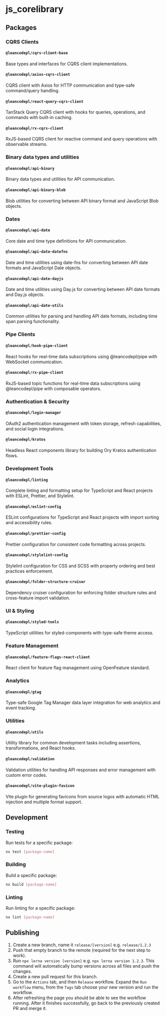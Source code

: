# js_corelibrary

## Packages

### CQRS Clients

#### `@leancodepl/cqrs-client-base`

Base types and interfaces for CQRS client implementations.

#### `@leancodepl/axios-cqrs-client`

CQRS client with Axios for HTTP communication and type-safe command/query handling.

#### `@leancodepl/react-query-cqrs-client`

TanStack Query CQRS client with hooks for queries, operations, and commands with built-in caching.

#### `@leancodepl/rx-cqrs-client`

RxJS-based CQRS client for reactive command and query operations with observable streams.

### Binary data types and utilities

#### `@leancodepl/api-binary`

Binary data types and utilities for API communication.

#### `@leancodepl/api-binary-blob`

Blob utilities for converting between API binary format and JavaScript Blob objects.

### Dates

#### `@leancodepl/api-date`

Core date and time type definitions for API communication.

#### `@leancodepl/api-date-datefns`

Date and time utilities using date-fns for converting between API date formats and JavaScript Date objects.

#### `@leancodepl/api-date-dayjs`

Date and time utilities using Day.js for converting between API date formats and Day.js objects.

#### `@leancodepl/api-date-utils`

Common utilities for parsing and handling API date formats, including time span parsing functionality.

### Pipe Clients

#### `@leancodepl/hook-pipe-client`

React hooks for real-time data subscriptions using @leancodepl/pipe with WebSocket communication.

#### `@leancodepl/rx-pipe-client`

RxJS-based topic functions for real-time data subscriptions using @leancodepl/pipe with composable operators.

### Authentication & Security

#### `@leancodepl/login-manager`

OAuth2 authentication management with token storage, refresh capabilities, and social login integrations.

#### `@leancodepl/kratos`

Headless React components library for building Ory Kratos authentication flows.

### Development Tools

#### `@leancodepl/linting`

Complete linting and formatting setup for TypeScript and React projects with ESLint, Prettier, and Stylelint.

#### `@leancodepl/eslint-config`

ESLint configurations for TypeScript and React projects with import sorting and accessibility rules.

#### `@leancodepl/prettier-config`

Prettier configuration for consistent code formatting across projects.

#### `@leancodepl/stylelint-config`

Stylelint configuration for CSS and SCSS with property ordering and best practices enforcement.

#### `@leancodepl/folder-structure-cruiser`

Dependency cruiser configuration for enforcing folder structure rules and cross-feature import validation.

### UI & Styling

#### `@leancodepl/styled-tools`

TypeScript utilities for styled-components with type-safe theme access.

### Feature Management

#### `@leancodepl/feature-flags-react-client`

React client for feature flag management using OpenFeature standard.

### Analytics

#### `@leancodepl/gtag`

Type-safe Google Tag Manager data layer integration for web analytics and event tracking.

### Utilities

#### `@leancodepl/utils`

Utility library for common development tasks including assertions, transformations, and React hooks.

#### `@leancodepl/validation`

Validation utilities for handling API responses and error management with custom error codes.

#### `@leancodepl/vite-plugin-favicon`

Vite plugin for generating favicons from source logos with automatic HTML injection and multiple format support.

## Development

### Testing

Run tests for a specific package:

```bash
nx test [package-name]
```

### Building

Build a specific package:

```bash
nx build [package-name]
```

### Linting

Run linting for a specific package:

```bash
nx lint [package-name]
```

## Publishing

1. Create a new branch, name it `release/[version]` e.g. `release/1.2.3`
2. Push that empty branch to the remote (required for the next step to work).
3. Run `npx lerna version [version]` e.g. `npx lerna version 1.2.3`. This command will automatically bump versions
   across all files and push the changes.
4. Create a new pull request for this branch.
5. Go to the `Actions` tab, and then `Release` workflow. Expand the `Run workflow` menu, from the `Tags` tab choose your
   new version and run the workflow.
6. After refreshing the page you should be able to see the workflow running. After it finishes successfully, go back to
   the previously created PR and merge it.

